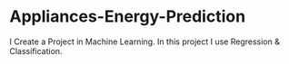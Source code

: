 # Appliances-Energy-Prediction
I Create a Project in Machine Learning. In this project I use Regression &amp; Classification.
